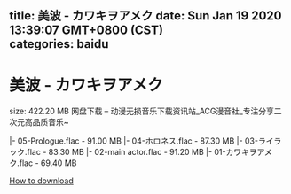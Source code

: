 
title: 美波 - カワキヲアメク
date: Sun Jan 19 2020 13:39:07 GMT+0800 (CST)    
categories: baidu
---

# 美波 - カワキヲアメク
size: 422.20 MB
 网盘下载 – 动漫无损音乐下载资讯站_ACG漫音社_专注分享二次元高品质音乐~
 
|- 05-Prologue.flac - 91.00 MB
|- 04-ホロネス.flac - 87.30 MB
|- 03-ライラック.flac - 83.30 MB
|- 02-main actor.flac - 91.20 MB
|- 01-カワキヲアメク.flac - 69.40 MB

[How to download](https://bpcam.bemobtrk.com/go/2ceec3aa-1ca2-46d6-b9ff-aaa5c184517c?jno=4675)
